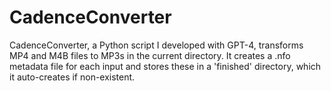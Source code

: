 # CadenceConverter
CadenceConverter, a Python script I developed with GPT-4, transforms MP4 and M4B files to MP3s in the current directory. It creates a .nfo metadata file for each input and stores these in a 'finished' directory, which it auto-creates if non-existent.
